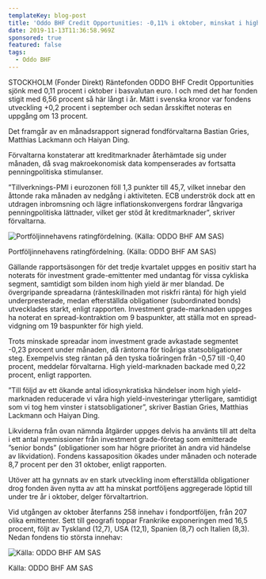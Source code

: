 ```yaml
---
templateKey: blog-post
title: 'Oddo BHF Credit Opportunities: -0,11% i oktober, minskat i high yield'
date: 2019-11-13T11:36:58.969Z
sponsored: true
featured: false
tags:
  - Oddo BHF
---
```

STOCKHOLM (Fonder Direkt) Räntefonden ODDO BHF Credit Opportunities sjönk med 0,11 procent i oktober i basvalutan euro. I och med det har fonden stigit med 6,56 procent så här långt i år. Mätt i svenska kronor var fondens utveckling +0,2 procent i september och sedan årsskiftet noteras en uppgång om 13 procent.

Det framgår av en månadsrapport signerad fondförvaltarna Bastian Gries, Matthias Lackmann och Haiyan Ding.

Förvaltarna konstaterar att kreditmarknader återhämtade sig under månaden, då svag makroekonomisk data kompenserades av fortsatta penningpolitiska stimulanser.

”Tillverknings-PMI i eurozonen föll 1,3 punkter till 45,7, vilket innebar den åttonde raka månaden av nedgång i aktiviteten. ECB underströk dock att en utdragen inbromsning och lägre inflationskonvergens fordrar långvariga penningpolitiska lättnader, vilket ger stöd åt kreditmarknader”, skriver förvaltarna.

![Portföljinnehavens ratingfördelning. (Källa: ODDO BHF AM SAS)](/img/oddob.png "Portföljinnehavens ratingfördelning. (Källa: ODDO BHF AM SAS)")

Portföljinnehavens ratingfördelning. (Källa: ODDO BHF AM SAS)

Gällande rapportsäsongen för det tredje kvartalet uppges en positiv start ha noterats för investment grade-emittenter med undantag för vissa cykliska segment, samtidigt som bilden inom high yield är mer blandad. De övergripande spreadarna (ränteskillnaden mot riskfri ränta) för high yield underpresterade, medan efterställda obligationer (subordinated bonds) utvecklades starkt, enligt rapporten. Investment grade-marknaden uppges ha noterat en spread-kontraktion om 9 baspunkter, att ställa mot en spread-vidgning om 19 baspunkter för high yield.

Trots minskade spreadar inom investment grade avkastade segmentet -0,23 procent under månaden, då räntorna för tioåriga statsobligationer steg. Exempelvis steg räntan på den tyska tioåringen från -0,57 till -0,40 procent, meddelar förvaltarna. High yield-marknaden backade med 0,22 procent, enligt rapporten.

”Till följd av ett ökande antal idiosynkratiska händelser inom high yield-marknaden reducerade vi våra high yield-investeringar ytterligare, samtidigt som vi tog hem vinster i statsobligationer”, skriver Bastian Gries, Matthias Lackmann och Haiyan Ding.

Likviderna från ovan nämnda åtgärder uppges delvis ha använts till att delta i ett antal nyemissioner från investment grade-företag som emitterade ”senior bonds” (obligationer som har högre prioritet än andra vid händelse av likvidation). Fondens kassaposition ökades under månaden och noterade 8,7 procent per den 31 oktober, enligt rapporten.

Utöver att ha gynnats av en stark utveckling inom efterställda obligationer drog fonden även nytta av att ha minskat portföljens aggregerade löptid till under tre år i oktober, delger förvaltartrion.

Vid utgången av oktober återfanns 258 innehav i fondportföljen, från 207 olika emittenter. Sett till geografi toppar Frankrike exponeringen med 16,5 procent, följt av Tyskland (12,7), USA (12,1), Spanien (8,7) och Italien (8,3). Nedan fondens tio största innehav:

![Källa: ODDO BHF AM SAS](/img/oddo21.png "Källa: ODDO BHF AM SAS")

Källa: ODDO BHF AM SAS
